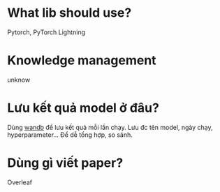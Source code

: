 # What lib should use?

Pytorch, PyTorch Lightning

# Knowledge management

unknow

# Lưu kết quả model ở đâu?

Dùng [wandb](https://wandb.ai/) để lưu kết quả mỗi lần chạy. Lưu đc tên model, ngày chạy, hyperparameter... Để dễ tổng hợp, so sánh.

# Dùng gì viết paper?

Overleaf
